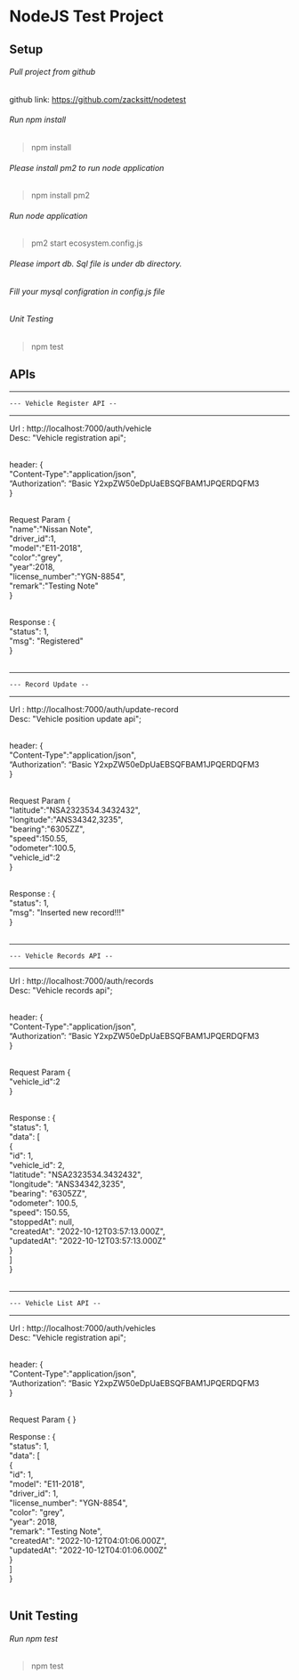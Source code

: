 # NodeJS Test Project

## Setup

###### Pull project from github
github link: https://github.com/zacksitt/nodetest

###### Run npm install
> npm install

###### Please install pm2 to run node application

>npm install pm2

###### Run node application

>pm2 start ecosystem.config.js

###### Please import db. Sql file is under db directory.
###### Fill your mysql configration in config.js file

###### Unit Testing
>npm test

## APIs

--------------------------------------------
	--- Vehicle Register API --
--------------------------------------------

Url : http://localhost:7000/auth/vehicle </br>
Desc: "Vehicle registration api";</br></br>

header: {</br>
    "Content-Type":"application/json",</br>
    “Authorization”: “Basic Y2xpZW50eDpUaEBSQFBAM1JPQERDQFM3</br>
}</br></br>

Request Param {</br>
   "name":"Nissan Note",</br>
   "driver_id":1,</br>
   "model":"E11-2018",</br>
   "color":"grey",</br>
   "year":2018,</br>
   "license_number":"YGN-8854",</br>
   "remark":"Testing Note"</br>
}</br></br>

Response : {</br>
    "status": 1,</br>
    "msg": "Registered"</br>
}</br></br>

--------------------------------------------
	--- Record Update --
--------------------------------------------

Url : http://localhost:7000/auth/update-record</br>
Desc: "Vehicle position update api";</br></br>

header: {</br>
    "Content-Type":"application/json",</br>
    “Authorization”: “Basic Y2xpZW50eDpUaEBSQFBAM1JPQERDQFM3</br>
}</br></br>

Request Param {</br>
   "latitude":"NSA2323534.3432432",</br>
   "longitude":"ANS34342,3235",</br>
   "bearing":"6305ZZ",</br>
   "speed":150.55,</br>
   "odometer":100.5,</br>
   "vehicle_id":2</br>
}</br></br>

Response : {</br>
    "status": 1,</br>
    "msg": "Inserted new record!!!"</br>
}</br></br>


--------------------------------------------
	--- Vehicle Records API --
--------------------------------------------

Url : http://localhost:7000/auth/records</br>
Desc: "Vehicle records api";</br></br>

header: {</br>
    "Content-Type":"application/json",</br>
    “Authorization”: “Basic Y2xpZW50eDpUaEBSQFBAM1JPQERDQFM3</br>
}</br></br>

Request Param {</br>
  "vehicle_id":2</br>
}</br></br>

Response : {</br>
    "status": 1,</br>
    "data": [</br>
        {</br>
            "id": 1,</br>
            "vehicle_id": 2,</br>
            "latitude": "NSA2323534.3432432",</br>
            "longitude": "ANS34342,3235",</br>
            "bearing": "6305ZZ",</br>
            "odometer": 100.5,</br>
            "speed": 150.55,</br>
            "stoppedAt": null,</br>
            "createdAt": "2022-10-12T03:57:13.000Z",</br>
            "updatedAt": "2022-10-12T03:57:13.000Z"</br>
        }</br>
    ]</br>
}</br></br>

--------------------------------------------
	--- Vehicle List API --
--------------------------------------------

Url : http://localhost:7000/auth/vehicles</br>
Desc: "Vehicle registration api";</br></br>

header: {</br>
    "Content-Type":"application/json",</br>
    “Authorization”: “Basic Y2xpZW50eDpUaEBSQFBAM1JPQERDQFM3</br>
}</br></br>

Request Param {
}</br>

Response : {</br>
    "status": 1,</br>
    "data": [</br>
        {</br>
            "id": 1,</br>
            "model": "E11-2018",</br>
            "driver_id": 1,</br>
            "license_number": "YGN-8854",</br>
            "color": "grey",</br>
            "year": 2018,</br>
            "remark": "Testing Note",</br>
            "createdAt": "2022-10-12T04:01:06.000Z",</br>
            "updatedAt": "2022-10-12T04:01:06.000Z"</br>
        }</br>
    ]</br>
}</br></br>


## Unit Testing

###### Run npm test</br>
>npm test